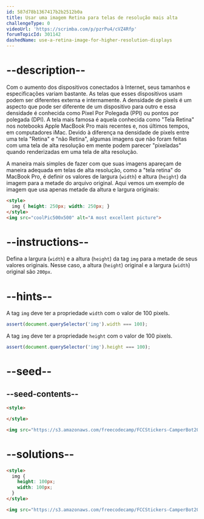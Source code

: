 ```yaml
---
id: 587d78b1367417b2b2512b0a
title: Usar uma imagem Retina para telas de resolução mais alta
challengeType: 0
videoUrl: 'https://scrimba.com/p/pzrPu4/cVZ4Rfp'
forumTopicId: 301142
dashedName: use-a-retina-image-for-higher-resolution-displays
---
```


# --description--

Com o aumento dos dispositivos conectados à Internet, seus tamanhos e especificações variam bastante. As telas que esses dispositivos usam podem ser diferentes externa e internamente. A densidade de pixels é um aspecto que pode ser diferente de um dispositivo para outro e essa densidade é conhecida como Pixel Por Polegada (PPI) ou pontos por polegada (DPI). A tela mais famosa é aquela conhecida como "Tela Retina" nos notebooks Apple MacBook Pro mais recentes e, nos últimos tempos, em computadores iMac. Devido à diferença na densidade de pixels entre uma tela "Retina" e "não Retina", algumas imagens que não foram feitas com uma tela de alta resolução em mente podem parecer "pixeladas" quando renderizadas em uma tela de alta resolução.

A maneira mais simples de fazer com que suas imagens apareçam de maneira adequada em telas de alta resolução, como a "tela retina" do MacBook Pro, é definir os valores de largura (`width`) e altura (`height`) da imagem para a metade do arquivo original. Aqui vemos um exemplo de imagem que usa apenas metade da altura e largura originais:

```html
<style>
  img { height: 250px; width: 250px; }
</style>
<img src="coolPic500x500" alt="A most excellent picture">
```

# --instructions--

Defina a largura (`width`) e a altura (`height`) da tag `img` para a metade de seus valores originais. Nesse caso, a altura (`height`) original e a largura (`width`) original são `200px`.

# --hints--

A tag `img` deve ter a propriedade `width` com o valor de 100 pixels.

```js
assert(document.querySelector('img').width === 100);
```

A tag `img` deve ter a propriedade `height` com o valor de 100 pixels.

```js
assert(document.querySelector('img').height === 100);
```

# --seed--

## --seed-contents--

```html
<style>

</style>

<img src="https://s3.amazonaws.com/freecodecamp/FCCStickers-CamperBot200x200.jpg" alt="freeCodeCamp sticker that says 'Because CamperBot Cares'">
```

# --solutions--

```html
<style>
  img { 
    height: 100px; 
    width: 100px; 
  }
</style>

<img src="https://s3.amazonaws.com/freecodecamp/FCCStickers-CamperBot200x200.jpg" alt="freeCodeCamp sticker that says 'Because CamperBot Cares'">
```
